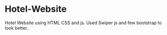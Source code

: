 # Hotel-Website
Hotel Website using HTML CSS and js. Used Swiper js and few bootstrap to look better..
